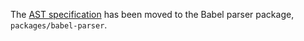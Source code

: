 The [AST specification](https://github.com/babel/babel/blob/master/packages/babel-parser/ast/spec.md) has been moved to the Babel parser package, `packages/babel-parser`.
